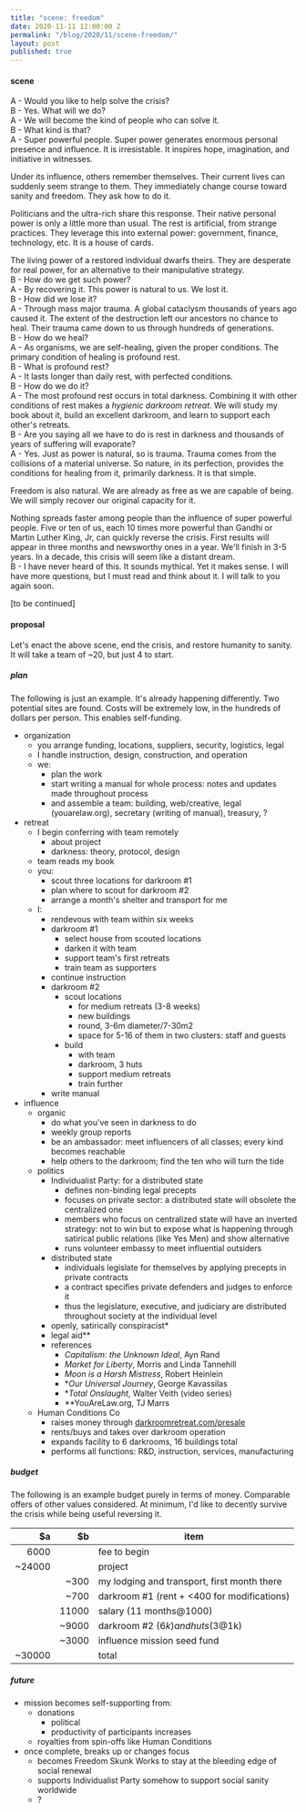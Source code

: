 ```yaml
---
title: "scene: freedom"
date: 2020-11-11 12:00:00 Z
permalink: "/blog/2020/11/scene-freedom/"
layout: post
published: true
---
```


#### scene
 
A - Would you like to help solve the crisis?  
B - Yes. What will we do?  
A - We will become the kind of people who can solve it.   
B - What kind is that?  
A - Super powerful people. Super power generates enormous personal presence and influence. It is irresistable. It inspires hope, imagination, and initiative in witnesses.

Under its influence, others remember themselves. Their current lives can suddenly seem strange to them. They immediately change course toward sanity and freedom. They ask how to do it.

Politicians and the ultra-rich share this response. Their native personal power is only a little more than usual. The rest is artificial, from strange practices. They leverage this into external power: government, finance, technology, etc. It is a house of cards. 

The living power of a restored individual dwarfs theirs. They are desperate for real power, for an alternative to their manipulative strategy.  
B - How do we get such power?  
A - By recovering it. This power is natural to us. We lost it.   
B - How did we lose it?  
A - Through mass major trauma. A global cataclysm thousands of years ago caused it. The extent of the destruction left our ancestors no chance to heal. Their trauma came down to us through hundreds of generations.  
B - How do we heal?  
A - As organisms, we are self-healing, given the proper conditions. The primary condition of healing is profound rest.   
B - What is profound rest?  
A - It lasts longer than daily rest, with perfected conditions.  
B - How do we do it?  
A - The most profound rest occurs in total darkness. Combining it with other conditions of rest makes a _hygienic darkroom retreat_. We will study my book about it, build an excellent darkroom, and learn to support each other's retreats.  
B - Are you saying all we have to do is rest in darkness and thousands of years of suffering will evaporate?  
A - Yes. Just as power is natural, so is trauma. Trauma comes from the collisions of a material universe. So nature, in its perfection, provides the conditions for healing from it, primarily darkness. It is that simple. 

Freedom is also natural. We are already as free as we are capable of being. We will simply recover our original capacity for it.

Nothing spreads faster among people than the influence of super powerful people. Five or ten of us, each 10 times more powerful than Gandhi or Martin Luther King, Jr, can quickly reverse the crisis. First results will appear in three months and newsworthy ones in a year. We'll finish in 3-5 years. In a decade, this crisis will seem like a distant dream.  
B - I have never heard of this. It sounds mythical. Yet it makes sense. I will have more questions, but I must read and think about it. I will talk to you again soon.

[to be continued]

#### proposal

Let's enact the above scene, end the crisis, and restore humanity to sanity. It will take a team of ~20, but just 4 to start.

##### plan

The following is just an example. It's already happening differently. Two potential sites are found. Costs will be extremely low, in the hundreds of dollars per person. This enables self-funding.

- organization
    - you arrange funding, locations, suppliers, security, logistics, legal
    - I handle instruction, design, construction, and operation
    - we:
        - plan the work
        - start writing a manual for whole process: notes and updates made throughout process
        - and assemble a team: building, web/creative, legal (youarelaw.org), secretary (writing of manual), treasury, ?
- retreat
    - I begin conferring with team remotely 
        - about project
        - darkness: theory, protocol, design
    - team reads my book
    - you:
        - scout three locations for darkroom #1 
        - plan where to scout for darkroom #2
        - arrange a month's shelter and transport for me
    - I: 
        - rendevous with team within six weeks
        - darkroom #1
            - select house from scouted locations 
            - darken it with team
            - support team's first retreats
            - train team as supporters
        - continue instruction
        - darkroom #2
            - scout locations
                - for medium retreats (3-8 weeks)
                - new buildings
                - round, 3-6m diameter/7-30m2
                - space for 5-16 of them in two clusters: staff and guests
            - build
                - with team
                - darkroom, 3 huts
                - support medium retreats
                - train further
        - write manual
- influence
    - organic
        - do what you've seen in darkness to do 
        - weekly group reports
        - be an ambassador: meet influencers of all classes; every kind becomes reachable
        - help others to the darkroom; find the ten who will turn the tide
    - politics
        - Individualist Party: for a distributed state
            - defines non-binding legal precepts 
            - focuses on private sector: a distributed state will obsolete the centralized one
            - members who focus on centralized state will have an inverted strategy: not to win but to expose what is happening through satirical public relations (like Yes Men) and show alternative
            - runs volunteer embassy to meet influential outsiders
        - distributed state
            - individuals legislate for themselves by applying precepts in private contracts
            - a contract specifies private defenders and judges to enforce it
            - thus the legislature, executive, and judiciary are distributed throughout society at the individual level
        - openly, satirically conspiracist*
        - legal aid**
        - references
            - _Capitalism: the Unknown Ideal_, Ayn Rand
            - _Market for Liberty_, Morris and Linda Tannehill
            - _Moon is a Harsh Mistress_, Robert Heinlein
            - *_Our Universal Journey_, George Kavassilas
            - *_Total Onslaught_, Walter Veith (video series)
            - **YouAreLaw.org, TJ Marrs
    - Human Conditions Co
        - raises money through [darkroomretreat.com/presale](/presale)
        - rents/buys and takes over darkroom operation
        - expands facility to 6 darkrooms, 16 buildings total
        - performs all functions: R&D, instruction, services, manufacturing

##### budget

The following is an example budget purely in terms of money. Comparable offers of other values considered. At minimum, I'd like to decently survive the crisis while being useful reversing it.

|     $a |    $b | item |
| ------:| -----:| ---- |
|   6000 |       | fee to begin |
| ~24000 |       | project |
|        |  ~300 | my lodging and transport, first month there |
|        |  ~700 | darkroom #1 (rent + <400 for modifications) |
|        | 11000 | salary (11 months@1000) |
|        | ~9000 | darkroom #2 ($6k) and huts (3@$1k) |
|        | ~3000 | influence mission seed fund |
| ~30000 |       | total |

##### future

- mission becomes self-supporting from:
    - donations
        - political
        - productivity of participants increases
    - royalties from spin-offs like Human Conditions
- once complete, breaks up or changes focus
    - becomes Freedom Skunk Works to stay at the bleeding edge of social renewal
    - supports Individualist Party somehow to support social sanity worldwide
    - ?
